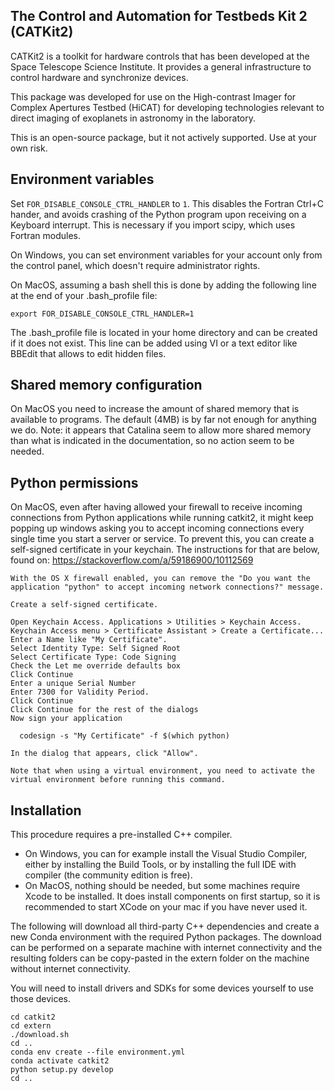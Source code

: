The Control and Automation for Testbeds Kit 2 (CATKit2)
---------------------
CATKit2 is a toolkit for hardware controls that has been developed at the Space Telescope Science Institute. 
It provides a general infrastructure to control hardware and synchronize devices.  

This package was developed for use on the High-contrast Imager for Complex Apertures Testbed (HiCAT) for 
developing technologies relevant to direct imaging of exoplanets in astronomy in the laboratory.

This is an open-source package, but it not actively supported.  Use at your own risk.

Environment variables
---------------------

Set `FOR_DISABLE_CONSOLE_CTRL_HANDLER` to `1`. This disables the Fortran Ctrl+C hander, and avoids crashing of the Python program upon receiving on a Keyboard interrupt. This is necessary if you import scipy, which uses Fortran modules.

On Windows, you can set environment variables for your account only from the control panel, which doesn't require administrator rights.

On MacOS, assuming a bash shell this is done by adding the following line at the end of your .bash_profile file:
```
export FOR_DISABLE_CONSOLE_CTRL_HANDLER=1
```
The .bash_profile file is located in your home directory and can be created if it does not exist.
This line can be added using VI or a text editor like BBEdit that allows to edit hidden files.

Shared memory configuration
---------------------------

On MacOS you need to increase the amount of shared memory that is available to programs. The default (4MB) is by far not enough for anything we do.
Note: it appears that Catalina seem to allow more shared memory than what is indicated in the documentation, so no action seem to be needed.

Python permissions
---------------------------

On MacOS, even after having allowed your firewall to receive incoming connections from Python applications while running catkit2,
it might keep popping up windows asking you to accept incoming connections every single time you start a server or service.
To prevent this, you can create a self-signed certificate in your keychain. The instructions for that are below,
found on: https://stackoverflow.com/a/59186900/10112569

```
With the OS X firewall enabled, you can remove the "Do you want the application "python" to accept incoming network connections?" message.

Create a self-signed certificate.

Open Keychain Access. Applications > Utilities > Keychain Access.
Keychain Access menu > Certificate Assistant > Create a Certificate...
Enter a Name like "My Certificate".
Select Identity Type: Self Signed Root
Select Certificate Type: Code Signing
Check the Let me override defaults box
Click Continue
Enter a unique Serial Number
Enter 7300 for Validity Period.
Click Continue
Click Continue for the rest of the dialogs
Now sign your application

  codesign -s "My Certificate" -f $(which python)

In the dialog that appears, click "Allow".

Note that when using a virtual environment, you need to activate the virtual environment before running this command.
```

Installation
------------

This procedure requires a pre-installed C++ compiler.
- On Windows, you can for example install the Visual Studio Compiler, either by installing the Build Tools, or by installing the full IDE with compiler (the community edition is free).
- On MacOS, nothing should be needed, but some machines require Xcode to be installed. It does install components on first startup, so it is recommended to start XCode on your mac if you have never used it.

The following will download all third-party C++ dependencies and create a new Conda environment with the required Python packages. The download can be performed on a separate machine with internet connectivity and the resulting folders can be copy-pasted in the extern folder on the machine without internet connectivity.

You will need to install drivers and SDKs for some devices yourself to use those devices.

```
cd catkit2
cd extern
./download.sh
cd ..
conda env create --file environment.yml
conda activate catkit2
python setup.py develop
cd ..
```
